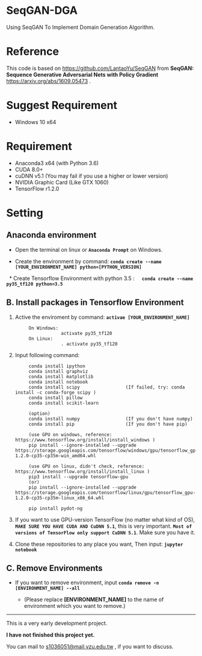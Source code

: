 # SeqGAN-DGA
Using SeqGAN To Implement Domain Generation Algorithm.

# Reference
This code is based on https://github.com/LantaoYu/SeqGAN from **SeqGAN: Sequence Generative Adversarial Nets with Policy Gradient** https://arxiv.org/abs/1609.05473 .

# Suggest Requirement
* Windows 10 x64

# Requirement
* Anaconda3 x64 (with Python 3.6)
* CUDA 8.0+
* cuDNN v5.1 (You may fail if you use a higher or lower version)
* NVIDIA Graphic Card (Like GTX 1060)
* TensorFlow r1.2.0

# Setting

## Anaconda environment

* Open the terminal on linux or **`Anaconda Prompt`** on Windows. 

* Create the environment by command: **`conda create --name [YOUR_ENVIRONMENT_NAME] python=[PYTHON_VERSION]`**

   * Create Tensorflow Environment with python 3.5 :     **`conda create --name py35_tf120 python=3.5`**


## B. Install packages in Tensorflow Environment

1. Active the enviroment by command: **`activae [YOUR_ENVIRONMENT_NAME]`**

            On Windows:
                        activate py35_tf120
            On Linux:
                        . activate py35_tf120
    
2. Input following command:

            conda install ipython
            conda install graphviz
            conda install matplotlib
            conda install notebook
            conda install scipy                 (If failed, try: conda install -c conda-forge scipy )
            conda install pillow
            conda install scikit-learn
            
            (option)
            conda install numpy                 (If you don't have numpy)
            conda install pip                   (If you don't have pip)
            
            (use GPU on windows, reference: https://www.tensorflow.org/install/install_windows )
            pip install --ignore-installed --upgrade https://storage.googleapis.com/tensorflow/windows/gpu/tensorflow_gpu-1.2.0-cp35-cp35m-win_amd64.whl
            
            (use GPU on linux, didn't check, reference: https://www.tensorflow.org/install/install_linux )
            pip3 install --upgrade tensorflow-gpu
            (or)
            pip install --ignore-installed --upgrade https://storage.googleapis.com/tensorflow/linux/gpu/tensorflow_gpu-1.2.0-cp35-cp35m-linux_x86_64.whl

            pip install pydot-ng  


3. If you want to use GPU-version TensorFlow (no matter what kind of OS), **`MAKE SURE YOU HAVE CUDA AND CuDNN 5.1`**, this is very important. **`Most of versions of TensorFlow only support CuDNN 5.1`**. Make sure you have it.

4. Clone these repositories to any place you want, Then input: **`jupyter notebook`** 


## C. Remove Environments

* If you want to remove environment, input **`conda remove -n [ENVIRONMENT_NAME] --all`**

   * (Please replace **[ENVIRONMENT_NAME]** to the name of environment which you want to remove.)

-----

This is a very early development project. 

**I have not finished this project yet.**

You can mail to s1036051@mail.yzu.edu.tw , if you want to discuss.
